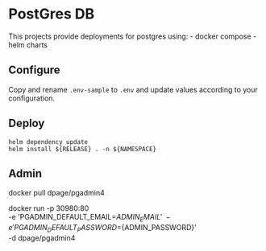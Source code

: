 # PostGres DB

This projects provide deployments for postgres using:
    - docker compose
    - helm charts

## Configure 

Copy and rename `.env-sample` to `.env` and update values according
to your configuration.

## Deploy 

```shell
helm dependency update
helm install ${RELEASE} . -n ${NAMESPACE}
```

## Admin

docker pull dpage/pgadmin4

docker run -p 30980:80 \
    -e 'PGADMIN_DEFAULT_EMAIL=${ADMIN_EMAIL}' \
    -e 'PGADMIN_DEFAULT_PASSWORD=${ADMIN_PASSWORD}' \
    -d dpage/pgadmin4 

